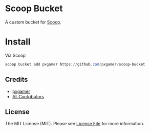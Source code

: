 # Scoop Bucket

A custom bucket for [Scoop][link-scoop].

# Install

Via Scoop

```powershell
scoop bucket add pxgamer https://github.com/pxgamer/scoop-bucket
```

## Credits

- [pxgamer][link-author]
- [All Contributors][link-contributors]

## License

The MIT License (MIT). Please see [License File](LICENSE.md) for more information.

[link-scoop]: https://scoop.sh
[link-author]: https://github.com/pxgamer
[link-contributors]: ../../contributors
